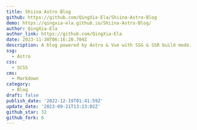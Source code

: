 ```yaml
---
title: Shiina Astro Blog
github: https://github.com/QingXia-Ela/Shiina-Astro-Blog
demo: https://qingxia-ela.github.io/Shiina-Astro-Blog/
author: QingXia-Ela
author_link: https://github.com/QingXia-Ela
date: 2023-11-30T06:16:20.704Z
description: A blog powered by Astro & Vue with SSG & SSR build mode.
ssg:
  - Astro
css:
  - SCSS
cms:
  - Markdown
category:
  - Blog
draft: false
publish_date: '2022-12-19T01:41:59Z'
update_date: '2023-09-21T13:23:02Z'
github_star: 32
github_fork: 6
---
```

